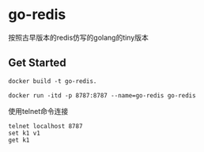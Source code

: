 # go-redis
按照古早版本的redis仿写的golang的tiny版本


## Get Started
```dockerfile
docker build -t go-redis. 
```

```shell
docker run -itd -p 8787:8787 --name=go-redis go-redis 
```

使用telnet命令连接
```shell
telnet localhost 8787 
set k1 v1
get k1
```

